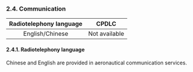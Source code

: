 ### 	2.4. Communication

| Radiotelephony language |     CPDLC     |
| :---------------------: | :-----------: |
|     English/Chinese     | Not available |

#### 2.4.1. Radiotelephony language

Chinese and English are provided in aeronautical communication services.

